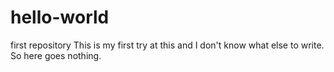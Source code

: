 # hello-world
first repository
This is my first try at this and I don't know what else to write.  
So here goes nothing.
